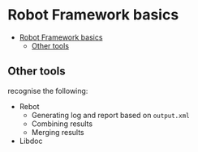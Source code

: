 # Robot Framework basics

- [Robot Framework basics](#robot-framework-basics)
  - [Other tools](#other-tools)

## Other tools
recognise the following:
- Rebot
  - Generating log and report based on `output.xml`
  - Combining results
  - Merging results
- Libdoc
